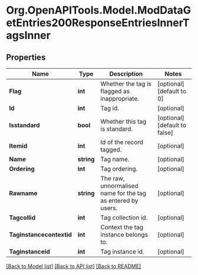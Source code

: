 # Org.OpenAPITools.Model.ModDataGetEntries200ResponseEntriesInnerTagsInner

## Properties

Name | Type | Description | Notes
------------ | ------------- | ------------- | -------------
**Flag** | **int** | Whether the tag is flagged as inappropriate. | [optional] [default to 0]
**Id** | **int** | Tag id. | [optional] 
**Isstandard** | **bool** | Whether this tag is standard. | [optional] [default to false]
**Itemid** | **int** | Id of the record tagged. | [optional] 
**Name** | **string** | Tag name. | [optional] 
**Ordering** | **int** | Tag ordering. | [optional] 
**Rawname** | **string** | The raw, unnormalised name for the tag as entered by users. | [optional] 
**Tagcollid** | **int** | Tag collection id. | [optional] 
**Taginstancecontextid** | **int** | Context the tag instance belongs to. | [optional] 
**Taginstanceid** | **int** | Tag instance id. | [optional] 

[[Back to Model list]](../README.md#documentation-for-models) [[Back to API list]](../README.md#documentation-for-api-endpoints) [[Back to README]](../README.md)

